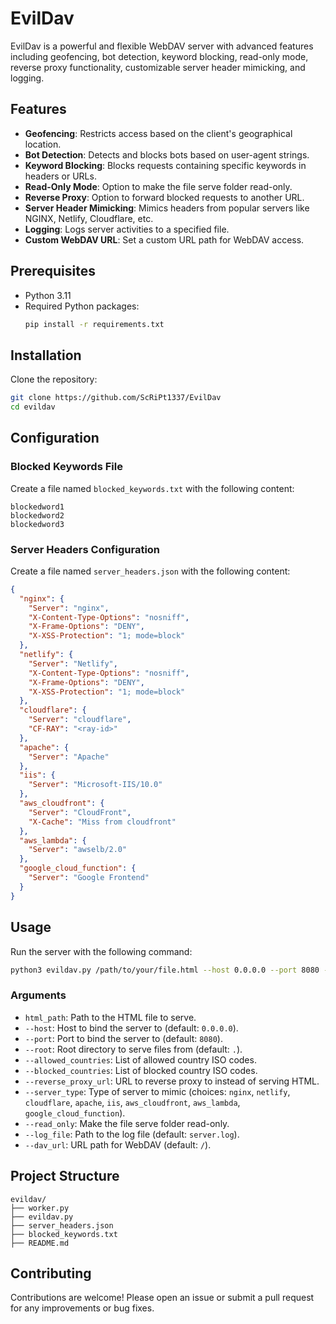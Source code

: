 
# EvilDav

EvilDav is a powerful and flexible WebDAV server with advanced features including geofencing, bot detection, keyword blocking, read-only mode, reverse proxy functionality, customizable server header mimicking, and logging.

## Features

- **Geofencing**: Restricts access based on the client's geographical location.
- **Bot Detection**: Detects and blocks bots based on user-agent strings.
- **Keyword Blocking**: Blocks requests containing specific keywords in headers or URLs.
- **Read-Only Mode**: Option to make the file serve folder read-only.
- **Reverse Proxy**: Option to forward blocked requests to another URL.
- **Server Header Mimicking**: Mimics headers from popular servers like NGINX, Netlify, Cloudflare, etc.
- **Logging**: Logs server activities to a specified file.
- **Custom WebDAV URL**: Set a custom URL path for WebDAV access.

## Prerequisites

- Python 3.11
- Required Python packages:
  ```sh
  pip install -r requirements.txt
  ```

## Installation

Clone the repository:
```sh
git clone https://github.com/ScRiPt1337/EvilDav
cd evildav
```

## Configuration

### Blocked Keywords File

Create a file named `blocked_keywords.txt` with the following content:
```
blockedword1
blockedword2
blockedword3
```

### Server Headers Configuration

Create a file named `server_headers.json` with the following content:
```json
{
  "nginx": {
    "Server": "nginx",
    "X-Content-Type-Options": "nosniff",
    "X-Frame-Options": "DENY",
    "X-XSS-Protection": "1; mode=block"
  },
  "netlify": {
    "Server": "Netlify",
    "X-Content-Type-Options": "nosniff",
    "X-Frame-Options": "DENY",
    "X-XSS-Protection": "1; mode=block"
  },
  "cloudflare": {
    "Server": "cloudflare",
    "CF-RAY": "<ray-id>"
  },
  "apache": {
    "Server": "Apache"
  },
  "iis": {
    "Server": "Microsoft-IIS/10.0"
  },
  "aws_cloudfront": {
    "Server": "CloudFront",
    "X-Cache": "Miss from cloudfront"
  },
  "aws_lambda": {
    "Server": "awselb/2.0"
  },
  "google_cloud_function": {
    "Server": "Google Frontend"
  }
}
```

## Usage

Run the server with the following command:
```sh
python3 evildav.py /path/to/your/file.html --host 0.0.0.0 --port 8080 --root /path/to/serve --allowed_countries US RU --reverse_proxy_url http://example.com --server_type nginx --read_only --log_file server.log --dav_url /mydav
```

### Arguments

- `html_path`: Path to the HTML file to serve.
- `--host`: Host to bind the server to (default: `0.0.0.0`).
- `--port`: Port to bind the server to (default: `8080`).
- `--root`: Root directory to serve files from (default: `.`).
- `--allowed_countries`: List of allowed country ISO codes.
- `--blocked_countries`: List of blocked country ISO codes.
- `--reverse_proxy_url`: URL to reverse proxy to instead of serving HTML.
- `--server_type`: Type of server to mimic (choices: `nginx`, `netlify`, `cloudflare`, `apache`, `iis`, `aws_cloudfront`, `aws_lambda`, `google_cloud_function`).
- `--read_only`: Make the file serve folder read-only.
- `--log_file`: Path to the log file (default: `server.log`).
- `--dav_url`: URL path for WebDAV (default: `/`).

## Project Structure

```
evildav/
├── worker.py
├── evildav.py
├── server_headers.json
├── blocked_keywords.txt
├── README.md
```

## Contributing

Contributions are welcome! Please open an issue or submit a pull request for any improvements or bug fixes.
